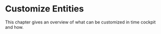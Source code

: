 # Customize Entities

This chapter gives an overview of what can be customized in time cockpit and how.

